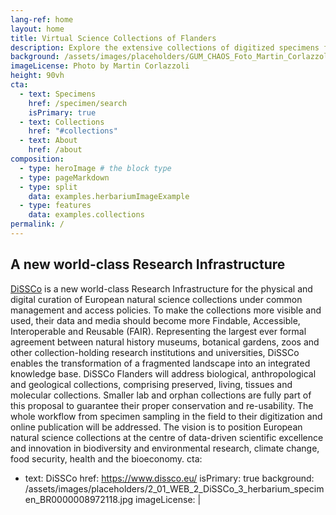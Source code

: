 ```yaml
---
lang-ref: home
layout: home
title: Virtual Science Collections of Flanders
description: Explore the extensive collections of digitized specimens from botanical gardens, arboreta, herbariums, and more, representing diverse locations across Belgium.  
background: /assets/images/placeholders/GUM_CHAOS_Foto_Martin_Corlazzoli.jpg
imageLicense: Photo by Martin Corlazzoli
height: 90vh
cta:
  - text: Specimens
    href: /specimen/search
    isPrimary: true
  - text: Collections
    href: "#collections"
  - text: About
    href: /about
composition:
  - type: heroImage # the block type
  - type: pageMarkdown
  - type: split
    data: examples.herbariumImageExample
  - type: features
    data: examples.collections
permalink: /
---
```

## A new world-class Research Infrastructure

[DiSSCo](https://www.dissco.eu/) is a new world-class Research Infrastructure for the physical and digital curation of European natural science collections under common management and access policies. To make the collections more visible and used, their data and media should become more Findable, Accessible, Interoperable and Reusable (FAIR). Representing the largest ever formal agreement between natural history museums, botanical gardens, zoos and other collection-holding research institutions and universities, DiSSCo enables the transformation of a fragmented landscape into an integrated knowledge base. DiSSCo Flanders will address biological, anthropological and geological collections, comprising preserved, living, tissues and molecular collections. Smaller lab and orphan collections are fully part of this proposal to guarantee their proper conservation and re-usability. The whole workflow from specimen sampling in the field to their digitization and online publication will be addressed. The vision is to position European natural science collections at the centre of data-driven scientific excellence and innovation in biodiversity and environmental research, climate change, food security, health and the bioeconomy.
cta:
  - text: DiSSCo
    href: https://www.dissco.eu/
    isPrimary: true
background: /assets/images/placeholders/2_01_WEB_2_DiSSCo_3_herbarium_specimen_BR0000008972118.jpg
imageLicense: | 
